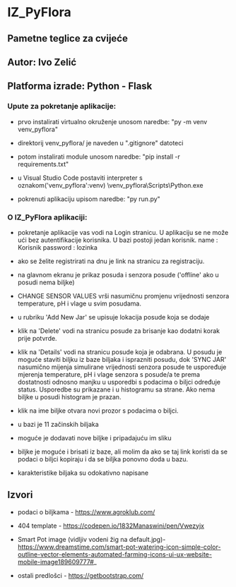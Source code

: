 # IZ_PyFlora
## Pametne teglice za cvijeće
## Autor: Ivo Zelić
## Platforma izrade: Python - Flask

### Upute za pokretanje aplikacije:

- prvo instalirati virtualno okruženje unosom naredbe:
    "py -m venv venv_pyflora"

- direktorij venv_pyflora/ je naveden u ".gitignore" datoteci

- potom instalirati module unosom naredbe:
    "pip install -r requirements.txt"

- u Visual Studio Code postaviti interpreter s oznakom('venv_pyflora':venv)       \venv_pyflora\Scripts\Python.exe

- pokrenuti aplikaciju upisom naredbe: 
    "py run.py"



### O IZ_PyFlora aplikaciji: 

- pokretanje aplikacije vas vodi na Login stranicu. U aplikaciju se ne može ući bez autentifikacije korisnika. U bazi postoji jedan korisnik.
name : Korisnik
password : lozinka

- ako se želite registrirati na dnu je link na stranicu za registraciju.

- na glavnom ekranu je prikaz posuda i senzora posude ('offline' ako u posudi nema biljke)

- CHANGE SENSOR VALUES vrši nasumičnu promjenu vrijednosti senzora temperature, pH i vlage u svim posudama.

- u rubriku 'Add New Jar' se upisuje lokacija posude koja se dodaje

- klik na 'Delete' vodi na stranicu posude za brisanje kao dodatni korak prije potvrde.

- klik na 'Details' vodi na stranicu posude koja je odabrana. U posudu je moguće staviti biljku iz baze biljaka i isprazniti posudu, dok 'SYNC JAR' nasumično mijenja simulirane vrijednosti senzora posude te uspoređuje mjerenja temperature, pH i vlage senzora s posude/a te prema dostatnosti odnosno manjku u usporedbi s podacima o biljci određuje status. Usporedbe su prikazane i u histogramu sa strane. Ako nema biljke u posudi histogram je prazan.

- klik na ime biljke otvara novi prozor s podacima o biljci.

- u bazi je 11 začinskih biljaka

- moguće je dodavati nove biljke i pripadajuću im sliku

- biljke je moguće i brisati iz baze, ali molim da ako se taj link koristi da se podaci o biljci kopiraju i da se biljka ponovno doda u bazu.

- karakteristike biljaka su odokativno napisane


## Izvori 

- podaci o biljkama - https://www.agroklub.com/

- 404 template - https://codepen.io/1832Manaswini/pen/Vwezyjx

- Smart Pot image (vidljiv vodeni žig na default.jpg)- https://www.dreamstime.com/smart-pot-watering-icon-simple-color-outline-vector-elements-automated-farming-icons-ui-ux-website-mobile-image189609777#_

- ostali predlošci - https://getbootstrap.com/





